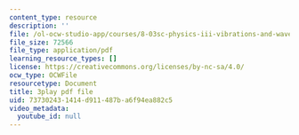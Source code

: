 ```yaml
---
content_type: resource
description: ''
file: /ol-ocw-studio-app/courses/8-03sc-physics-iii-vibrations-and-waves-fall-2016/737302431414d911487ba6f94ea882c5_VGAlyJ7e0IQ.pdf
file_size: 72566
file_type: application/pdf
learning_resource_types: []
license: https://creativecommons.org/licenses/by-nc-sa/4.0/
ocw_type: OCWFile
resourcetype: Document
title: 3play pdf file
uid: 73730243-1414-d911-487b-a6f94ea882c5
video_metadata:
  youtube_id: null
---
```

